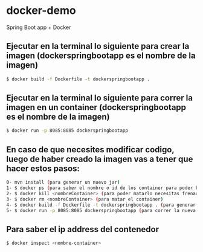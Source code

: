 # docker-demo
Spring Boot app + Docker

## Ejecutar en la terminal lo siguiente para crear la imagen (dockerspringbootapp es el nombre de la imagen)
```sh
$ docker build -f Dockerfile -t dockerspringbootapp .
```

## Ejecutar en la terminal lo siguiente para correr la imagen en un container (dockerspringbootapp es el nombre de la imagen)
```sh
$ docker run -p 8085:8085 dockerspringbootapp
```

## En caso de que necesites modificar codigo, luego de haber creado la imagen vas a tener que hacer estos pasos:
```sh
0- mvn install (para generar un nuevo jar)
1- $ docker ps (para saber el nombre o id de los container para poder borrarlos)
2- $ docker kill <nombreContainer> (para poder matarlo necesitas frenarlo al container)
3- $ docker rm <nombreContainer> (para matar el container)
4- $ docker build -f Dockerfile -t dockerspringbootapp . (para generar una nueva imagen con el nuevo jar modificado)
5- $ docker run -p 8085:8085 dockerspringbootapp (para correr la nueva imagen en un container)
```

## Para saber el ip address del contenedor
```sh
$ docker inspect <nombre-container>
```